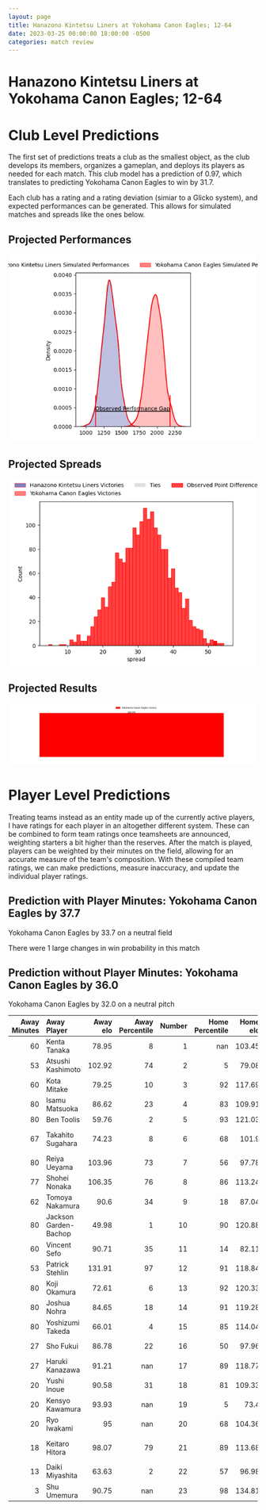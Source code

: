 ```yaml
---  
layout: page  
title: Hanazono Kintetsu Liners at Yokohama Canon Eagles; 12-64  
date: 2023-03-25 00:00:00 18:00:00 -0500  
categories: match review  
---
```

# Hanazono Kintetsu Liners at Yokohama Canon Eagles; 12-64

# Club Level Predictions


The first set of predictions treats a club as the smallest object, as the club develops its members, organizes a gameplan, and deploys its players as needed for each match. This club model has a prediction of 0.97, which translates to predicting Yokohama Canon Eagles to win by 31.7.

Each club has a rating and a rating deviation (simiar to a Glicko system), and expected performances can be generated. This allows for simulated matches and spreads like the ones below.
## Projected Performances


![Projected Performances](plots/performances_2023-03-25-YokohamaCanonEagles-HanazonoKintetsuLiners.png)
## Projected Spreads


![Projected Spreads](plots/spreads_2023-03-25-YokohamaCanonEagles-HanazonoKintetsuLiners.png)
## Projected Results


![Projected Results](plots/resultbar_2023-03-25-YokohamaCanonEagles-HanazonoKintetsuLiners.png)
# Player Level Predictions


Treating teams instead as an entity made up of the currently active players, I have ratings for each player in an altogether different system. These can be combined to form team ratings once teamsheets are announced, weighting starters a bit higher than the reserves. After the match is played, players can be weighted by their minutes on the field, allowing for an accurate measure of the team's composition. With these compiled team ratings, we can make predictions, measure inaccuracy, and update the individual player ratings.
## Prediction with Player Minutes: Yokohama Canon Eagles by 37.7


Yokohama Canon Eagles by 33.7 on a neutral field

There were 1 large changes in win probability in this match
## Prediction without Player Minutes: Yokohama Canon Eagles by 36.0


Yokohama Canon Eagles by 32.0 on a neutral pitch



|   Away Minutes | Away Player           |   Away elo |   Away Percentile |   Number |   Home Percentile |   Home elo | Home Player              |   Home Minutes |
|---------------:|:----------------------|-----------:|------------------:|---------:|------------------:|-----------:|:-------------------------|---------------:|
|             60 | Kenta Tanaka          |      78.95 |                 8 |        1 |               nan |     103.45 | Chang Ho Ahn             |             67 |
|             53 | Atsushi Kashimoto     |     102.92 |                74 |        2 |                 5 |      79.08 | Shin Kawamura            |             67 |
|             60 | Kota Mitake           |      79.25 |                10 |        3 |                92 |     117.69 | Rento Tsukayama          |             62 |
|             80 | Isamu Matsuoka        |      86.62 |                23 |        4 |                83 |     109.91 | Cory Hill                |             62 |
|             80 | Ben Toolis            |      59.76 |                 2 |        5 |                93 |     121.03 | Liaki Moli               |             80 |
|             67 | Takahito Sugahara     |      74.23 |                 8 |        6 |                68 |     101.9  | Jacobus Johannes van Dyk |             80 |
|             80 | Reiya Ueyama          |     103.96 |                73 |        7 |                56 |      97.78 | Naoto Shimada            |             80 |
|             77 | Shohei Nonaka         |     106.35 |                76 |        8 |                86 |     113.24 | Sione Halasili           |             57 |
|             62 | Tomoya Nakamura       |      90.6  |                34 |        9 |                18 |      87.04 | Kafazumi Yamasuga        |             67 |
|             80 | Jackson Garden-Bachop |      49.98 |                 1 |       10 |                90 |     120.88 | Yu Tamura                |             80 |
|             60 | Vincent Sefo          |      90.71 |                35 |       11 |                14 |      82.11 | Masayoshi Takezawa       |             80 |
|             53 | Patrick Stehlin       |     131.91 |                97 |       12 |                91 |     118.84 | Yusuke Kajimura          |             62 |
|             80 | Koji Okamura          |      72.61 |                 6 |       13 |                92 |     120.33 | Jesse Andre Kriel        |             80 |
|             80 | Joshua Nohra          |      84.65 |                18 |       14 |                91 |     119.28 | Inoke Burua              |             80 |
|             80 | Yoshizumi Takeda      |      66.01 |                 4 |       15 |                85 |     114.04 | Sarel Petrus Marais      |             67 |
|             27 | Sho Fukui             |      86.78 |                22 |       16 |                50 |      97.96 | Sosefo Fakatava          |             23 |
|             27 | Haruki Kanazawa       |      91.21 |               nan |       17 |                89 |     118.77 | Naoya Minamihashi        |             18 |
|             20 | Yushi Inoue           |      90.58 |                31 |       18 |                81 |     109.33 | Mitchell Brown           |             18 |
|             20 | Kensyo Kawamura       |      93.93 |               nan |       19 |                 5 |      73.4  | Tatsuro Sugimoto         |             18 |
|             20 | Ryo Iwakami           |      95    |               nan |       20 |                68 |     104.36 | Junpei Ogura             |             13 |
|             18 | Keitaro Hitora        |      98.07 |                79 |       21 |                89 |     113.68 | Francois (Faf) de Klerk  |             13 |
|             13 | Daiki Miyashita       |      63.63 |                 2 |       22 |                57 |      96.98 | Yusaku Miyoshi           |             13 |
|              3 | Shu Umemura           |      90.75 |               nan |       23 |                98 |     134.81 | Takato Okabe             |             13 |

